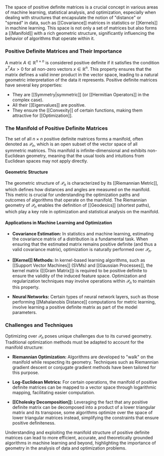 The space of positive definite matrices is a crucial concept in various areas of machine learning, statistical analysis, and optimization, especially when dealing with structures that encapsulate the notion of "distance" or "spread" in data, such as [[Covariance]] matrices in statistics or [[Kernels]] in machine learning. This space is not only a set of matrices but also forms a [[Manifold]] with a rich geometric structure, significantly influencing the behavior of algorithms that operate within it.

### Positive Definite Matrices and Their Importance

A matrix $A \in \mathbb{R}^{n \times n}$ is considered positive definite if it satisfies the condition $x^TAx > 0$ for all non-zero vectors $x \in \mathbb{R}^n$. This property ensures that the matrix defines a valid inner product in the vector space, leading to a natural geometric interpretation of the data it represents. Positive definite matrices have several key properties:

- They are [[Symmetry|symmetric]] (or [[Hermitian Operators]] in the complex case).
- All their [[Eigenvalues]] are positive.
- They ensure the [[Convexity]] of certain functions, making them attractive for [[Optimization]].

### The Manifold of Positive Definite Matrices

The set of all $n \times n$ positive definite matrices forms a manifold, often denoted as $\mathcal{P}_n$, which is an open subset of the vector space of all symmetric matrices. This manifold is infinite-dimensional and exhibits non-Euclidean geometry, meaning that the usual tools and intuitions from Euclidean spaces may not apply directly.

#### Geometric Structure

The geometric structure of $\mathcal{P}_n$ is characterized by its [[Riemannian Metric]], which defines how distances and angles are measured on the manifold. This metric is crucial for understanding the optimization paths and outcomes of algorithms that operate on the manifold. The Riemannian geometry of $\mathcal{P}_n$ enables the definition of [[Geodesics]] (shortest paths), which play a key role in optimization and statistical analysis on the manifold.

#### Applications in Machine Learning and Optimization

- **Covariance Estimation:** In statistics and machine learning, estimating the covariance matrix of a distribution is a fundamental task. When ensuring that the estimated matrix remains positive definite (and thus a valid covariance matrix), optimization is naturally performed over $\mathcal{P}_n$.

- **[[Kernel]] Methods:** In kernel-based learning algorithms, such as [[Support Vector Machines]] (SVMs) and [[Gaussian Processes]], the kernel matrix ([[Gram Matrix]]) is required to be positive definite to ensure the validity of the induced feature space. Optimization and regularization techniques may involve operations within $\mathcal{P}_n$ to maintain this property.

- **Neural Networks:** Certain types of neural network layers, such as those performing [[Mahalanobis Distance]] computations for metric learning, involve learning a positive definite matrix as part of the model parameters.

### Challenges and Techniques

Optimizing over $\mathcal{P}_n$ poses unique challenges due to its curved geometry. Traditional optimization methods must be adapted to account for the manifold structure:

- **Riemannian Optimization:** Algorithms are developed to "walk" on the manifold while respecting its geometry. Techniques such as Riemannian gradient descent or conjugate gradient methods have been tailored for this purpose.

- **Log-Euclidean Metrics:** For certain operations, the manifold of positive definite matrices can be mapped to a vector space through logarithmic mapping, facilitating easier computation.

- **[[Cholesky Decomposition]]:** Leveraging the fact that any positive definite matrix can be decomposed into a product of a lower triangular matrix and its transpose, some algorithms optimize over the space of lower triangular matrices instead, simplifying the constraints that ensure positive definiteness.

Understanding and exploiting the manifold structure of positive definite matrices can lead to more efficient, accurate, and theoretically grounded algorithms in machine learning and beyond, highlighting the importance of geometry in the analysis of data and optimization problems.
